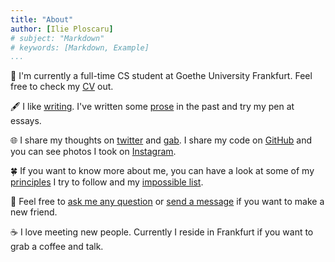 ```yaml
---
title: "About"
author: [Ilie Ploscaru]
# subject: "Markdown"
# keywords: [Markdown, Example]
...
```


📖 I'm currently a full-time CS student at Goethe University Frankfurt. Feel free to check my [CV](/cv.pdf) out.  

🖋 I like [writing](/writings). I've written some [prose](/prose) in the past and try my pen at essays.

🌐 I share my thoughts on [twitter](https://twitter.com/tzekid_) and [gab](https://gab.ai/tzekid). I share my code on [GitHub](https://github.com/tzekid) and you can see photos I took on [Instagram](https://www.instagram.com/wkidu/).

🍀 If you want to know more about me, you can have a look at some of my [principles](/knowledge) I try to follow and my [impossible list](/impossible).

💬 Feel free to [ask me any question](https://github.com/tzekid/ama/) or [send a message](mailto:kid@cocaine.ninja) if you want to make a new friend.

☕ I love meeting new people. Currently I reside in Frankfurt if you want to grab a coffee and talk.
